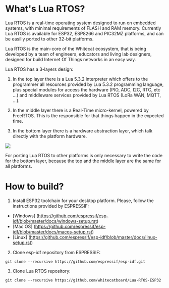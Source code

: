 # What's Lua RTOS?

Lua RTOS is a real-time operating system designed to run on embedded systems, with minimal requirements of FLASH and RAM memory. Currently Lua RTOS is available for ESP32, ESP8266 and PIC32MZ platforms, and can be easilly ported to other 32-bit platforms.

Lua RTOS is the main-core of the Whitecat ecosystem, that is being developed by a team of engineers, educators and living lab designers, designed for build Internet Of Things networks in an easy way.

Lua RTOS has a 3-layers design:

1. In the top layer there is a Lua 5.3.2 interpreter which offers to the programmer all resources provided by Lua 5.3.2 programming language, plus special modules for access the hardware (PIO, ADC, I2C, RTC, etc ...) and middleware services provided by Lua RTOS (LoRa WAN, MQTT, ...).

2. In the middle layer there is a Real-Time micro-kernel, powered by FreeRTOS. This is the responsible for that things happen in the expected time.

3. In the bottom layer there is a hardware abstraction layer, which talk directly with the platform hardware.

![](http://whitecatboard.org/git/luaos.png)

For porting Lua RTOS to other platforms is only necessary to write the code for the bottom layer, because the top and the middle layer are the same for all platforms.

# How to build?

1. Install ESP32 toolchain for your desktop platform. Please, follow the instructions provided by ESPRESSIF:
* [Windows] (https://github.com/espressif/esp-idf/blob/master/docs/windows-setup.rst)
* [Mac OS] (https://github.com/espressif/esp-idf/blob/master/docs/macos-setup.rst)
* [Linux] (https://github.com/espressif/esp-idf/blob/master/docs/linux-setup.rst)
2. Clone esp-idf repository from ESPRESSIF:

```shell
git clone --recursive https://github.com/espressif/esp-idf.git
```
3. Clone Lua RTOS repository:

```shell
git clone --recursive https://github.com/whitecatboard/Lua-RTOS-ESP32
```

